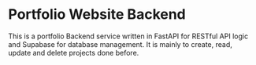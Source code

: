 # Portfolio Website Backend

This is a portfolio Backend service written in FastAPI for RESTful API logic and Supabase for database management. It is mainly to create, read, update and delete projects done before.